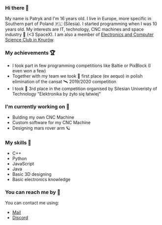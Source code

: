 ### Hi there 👋
My name is Patryk and I'm 16 years old. I live in Europe, more specific in Southern part of Poland 🇵🇱 (Silesia). I started programming when I was 10 years old. My interests are IT, technology, CNC machines and space industry 🚀 (<3 SpaceX). I am also a member of [Electronics and Computer Science Club in Knurów](https://github.com/knei-knurow).

### My achievements 🏆
 - I took part in few programming competitions like Baltie or PixBlock (I even won a few)
 - Together with my team we took 🥇 first place (ex aequo) in polish elimination of the cansat 🛰️ 2019/2020 competition
 - I took 🥉 3rd place in the competition organised by Silesian Univeristy of Technology "Elektronika by żyło się łatwiej"

### I'm currently working on 👾
 - Bulding my own CNC Machine
 - Custom software for my CNC Machine
 - Designing mars rover arm 🪐

### My skills 🤸
 - C++
 - Python
 - JavaScript
 - Java
 - Basic 3D designing
 - Basic electronics knowledge

### You can reach me by 🤙
You can contact me using:
 - [Mail](mailto:kwasniokpatryk@gmail.com)
 - [Discord](https://discordapp.com/channels/@me/Waterlemon#1759/)
